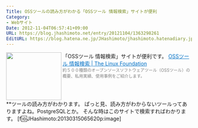 ```yaml
---
Title: OSSツールの読み方がわかる「OSSツール 情報検索」サイトが便利
Category:
- Webサイト
Date: 2012-11-04T06:57:41+09:00
URL: https://blog.jhashimoto.net/entry/20121104/1363298261
EditURL: https://blog.hatena.ne.jp/JHashimoto/jhashimoto.hatenadiary.jp/atom/entry/12921228815717255594
---
```


「OSSツール 情報検索」サイトが便利です。
<a href="http://www.linuxfoundation.jp/ossdatabase" target="_blank"><img class="alignleft" align="left" border="0" src="http://capture.heartrails.com/150x130/shadow?http://www.linuxfoundation.jp/ossdatabase" alt="" width="150" height="130" /></a><a style="color:#0070C5;" href="http://www.linuxfoundation.jp/ossdatabase" target="_blank">OSSツール 情報検索 | The Linux Foundation</a><a href="http://b.hatena.ne.jp/entry/http://www.linuxfoundation.jp/ossdatabase" target="_blank"><img border="0" src="http://b.hatena.ne.jp/entry/image/http://www.linuxfoundation.jp/ossdatabase" alt="" /></a><br><span style="color: #808080;font-size: 80%;">約５００種類のオープンソースソフトウェアツール（OSSツール）の概要、私用実績、使用事例をご紹介します。</span><br style="clear:both;" />
**ツールの読み方がわかります。
ぱっと見、読み方がわからないツールってありますよね。PostgreSQLとか。
そんな時はこのサイトで検索すればわかります。
[f:id:JHashimoto:20130315065620p:image]
